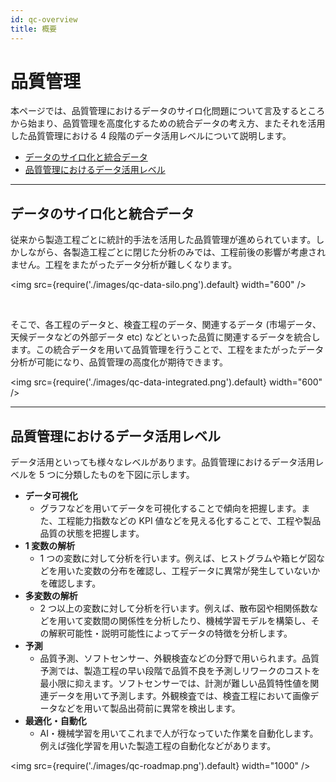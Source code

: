 ```yaml
---
id: qc-overview
title: 概要
---
```

# 品質管理
本ページでは、品質管理におけるデータのサイロ化問題について言及するところから始まり、品質管理を高度化するための統合データの考え方、またそれを活用した品質管理における 4 段階のデータ活用レベルについて説明します。

- [データのサイロ化と統合データ](#データのサイロ化と統合データ)
- [品質管理におけるデータ活用レベル](#品質管理におけるデータ活用レベル)


---
## データのサイロ化と統合データ
従来から製造工程ごとに統計的手法を活用した品質管理が進められています。しかしながら、各製造工程ごとに閉じた分析のみでは、工程前後の影響が考慮されません。工程をまたがったデータ分析が難しくなります。

<img src={require('./images/qc-data-silo.png').default} width="600" /><br />
  
<br/>

そこで、各工程のデータと、検査工程のデータ、関連するデータ (市場データ、天候データなどの外部データ etc) などといった品質に関連するデータを統合します。この統合データを用いて品質管理を行うことで、工程をまたがったデータ分析が可能になり、品質管理の高度化が期待できます。

<img src={require('./images/qc-data-integrated.png').default} width="600" /><br />

---

## 品質管理におけるデータ活用レベル

データ活用といっても様々なレベルがあります。品質管理におけるデータ活用レベルを 5 つに分類したものを下図に示します。

- **データ可視化**
    - グラフなどを用いてデータを可視化することで傾向を把握します。また、工程能力指数などの KPI 値などを見える化することで、工程や製品品質の状態を把握します。
- **1 変数の解析**
    - 1 つの変数に対して分析を行います。例えば、ヒストグラムや箱ヒゲ図などを用いた変数の分布を確認し、工程データに異常が発生していないかを確認します。
- **多変数の解析**
    - 2 つ以上の変数に対して分析を行います。例えば、散布図や相関係数などを用いて変数間の関係性を分析したり、機械学習モデルを構築し、その解釈可能性・説明可能性によってデータの特徴を分析します。
- **予測**
    - 品質予測、ソフトセンサー、外観検査などの分野で用いられます。品質予測では、製造工程の早い段階で品質不良を予測しリワークのコストを最小限に抑えます。ソフトセンサーでは、計測が難しい品質特性値を関連データを用いて予測します。外観検査では、検査工程において画像データなどを用いて製品出荷前に異常を検出します。
- **最適化・自動化**
    - AI・機械学習を用いてこれまで人が行なっていた作業を自動化します。例えば強化学習を用いた製造工程の自動化などがあります。

<img src={require('./images/qc-roadmap.png').default} width="1000" /><br />
